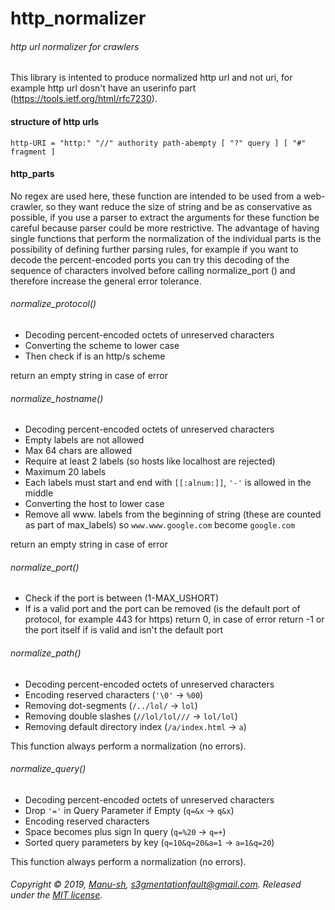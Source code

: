 # http_normalizer
###### http url normalizer for crawlers

This library is intented to produce normalized http url and not uri, for example http url dosn't have an userinfo part (https://tools.ietf.org/html/rfc7230).

#### structure of http urls

```
http-URI = "http:" "//" authority path-abempty [ "?" query ] [ "#" fragment ]
```

#### http_parts
No regex are used here, these function are intended to be used from a web-crawler, so they want reduce the size of string
and be as conservative as possible, if you use a parser to extract the arguments for these function be careful because parser
could be more restrictive. The advantage of having single functions that perform the normalization of the individual parts 
is the possibility of defining further parsing rules, for example if you want to decode the percent-encoded ports you can 
try this decoding of the sequence of characters involved before calling normalize_port () and therefore increase the general
error tolerance.

###### normalize_protocol()
* Decoding percent-encoded octets of unreserved characters
* Converting the scheme to lower case
* Then check if is an http/s scheme

return an empty string in case of error

###### normalize_hostname()
* Decoding percent-encoded octets of unreserved characters
* Empty labels are not allowed
* Max 64 chars are allowed
* Require at least 2 labels (so hosts like localhost are rejected)
* Maximum 20 labels
* Each labels must start and end with `[[:alnum:]]`, `'-'` is allowed in the middle
* Converting the host to lower case
* Remove all www. labels from the beginning of string (these are counted as part of  max_labels) so `www.www.google.com` become `google.com`

return an empty string in case of error

###### normalize_port()
* Check if the port is between (1-MAX_USHORT)
* If is a valid port and the port can be removed (is the default port of protocol, for example 443 for https) return 0, in case of error return -1
or the port itself if is valid and isn't the default port

###### normalize_path()
* Decoding percent-encoded octets of unreserved characters
* Encoding reserved characters (`'\0'` &rarr; `%00`)
* Removing dot-segments (`/../lol/` &rarr; `lol`)
* Removing double slashes (`//lol/lol///` &rarr; `lol/lol`)
* Removing default directory index (`/a/index.html`  &rarr; `a`)

This function always perform a normalization (no errors).

###### normalize_query()
* Decoding percent-encoded octets of unreserved characters
* Drop `'='` in Query Parameter if Empty (`q=&x` &rarr; `q&x`)
* Encoding reserved characters
* Space becomes plus sign In query (`q=%20` &rarr; `q=+`)
* Sorted query parameters by key (`q=10&q=20&a=1` &rarr; `a=1&q=20`)

This function always perform a normalization (no errors).

###### Copyright © 2019, [Manu-sh](https://github.com/Manu-sh), s3gmentationfault@gmail.com. Released under the [MIT license](LICENSE).